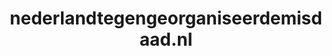 ---
layout: post
title: "nederlandtegengeorganiseerdemisdaad.nl"
internal_url: "/dutchgov/nederlandtegengeorganiseerdemisdaad.nl.html"
subdomains_count: 4
all_subdomains_count: 4
urls_count: 4
ssl_rank: 0
http_rank: 70
url_link: /data/nederlandtegengeorganiseerdemisdaad.nl/urls.txt
all_subdomains_link: /data/nederlandtegengeorganiseerdemisdaad.nl/all_subdomains.txt
subdomains_link: /data/nederlandtegengeorganiseerdemisdaad.nl/subdomains.txt
categories: dutchgov
---